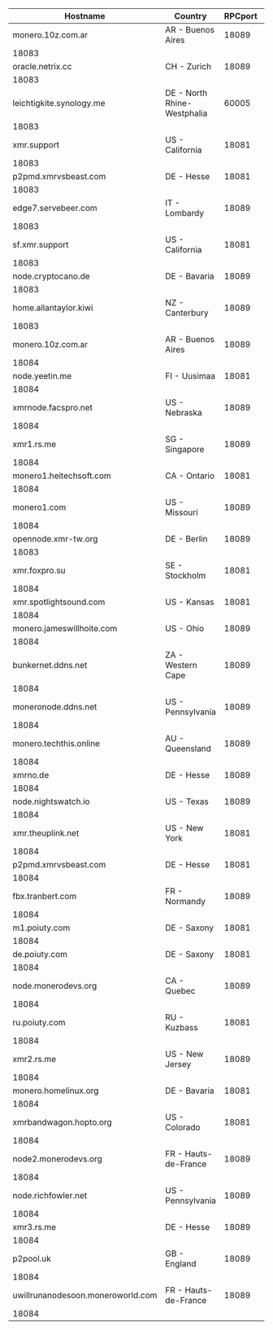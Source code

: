 Hostname | Country | RPCport | P2Pport
--- | --- | --- | ---
monero.10z.com.ar | AR - Buenos Aires | 18089
 | 18083
oracle.netrix.cc | CH - Zurich | 18089
 | 18083
leichtigkite.synology.me | DE - North Rhine-Westphalia | 60005
 | 18083
xmr.support | US - California | 18081
 | 18083
p2pmd.xmrvsbeast.com | DE - Hesse | 18081
 | 18083
edge7.servebeer.com | IT - Lombardy | 18089
 | 18083
sf.xmr.support | US - California | 18081
 | 18083
node.cryptocano.de | DE - Bavaria | 18089
 | 18083
home.allantaylor.kiwi | NZ - Canterbury | 18089
 | 18083
monero.10z.com.ar | AR - Buenos Aires | 18089
 | 18084
node.yeetin.me | FI - Uusimaa | 18081
 | 18084
xmrnode.facspro.net | US - Nebraska | 18089
 | 18084
xmr1.rs.me | SG - Singapore | 18089
 | 18084
monero1.heitechsoft.com | CA - Ontario | 18081
 | 18084
monero1.com | US - Missouri | 18089
 | 18084
opennode.xmr-tw.org | DE - Berlin | 18089
 | 18083
xmr.foxpro.su | SE - Stockholm | 18081
 | 18084
xmr.spotlightsound.com | US - Kansas | 18081
 | 18084
monero.jameswillhoite.com | US - Ohio | 18089
 | 18084
bunkernet.ddns.net | ZA - Western Cape | 18089
 | 18084
moneronode.ddns.net | US - Pennsylvania | 18089
 | 18084
monero.techthis.online | AU - Queensland | 18089
 | 18084
xmrno.de | DE - Hesse | 18089
 | 18084
node.nightswatch.io | US - Texas | 18089
 | 18084
xmr.theuplink.net | US - New York | 18081
 | 18084
p2pmd.xmrvsbeast.com | DE - Hesse | 18081
 | 18084
fbx.tranbert.com | FR - Normandy | 18089
 | 18084
m1.poiuty.com | DE - Saxony | 18081
 | 18084
de.poiuty.com | DE - Saxony | 18081
 | 18084
node.monerodevs.org | CA - Quebec | 18089
 | 18084
ru.poiuty.com | RU - Kuzbass | 18081
 | 18084
xmr2.rs.me | US - New Jersey | 18089
 | 18084
monero.homelinux.org | DE - Bavaria | 18081
 | 18084
xmrbandwagon.hopto.org | US - Colorado | 18081
 | 18084
node2.monerodevs.org | FR - Hauts-de-France | 18089
 | 18084
node.richfowler.net | US - Pennsylvania | 18089
 | 18084
xmr3.rs.me | DE - Hesse | 18089
 | 18084
p2pool.uk | GB - England | 18089
 | 18084
uwillrunanodesoon.moneroworld.com | FR - Hauts-de-France | 18089
 | 18084
